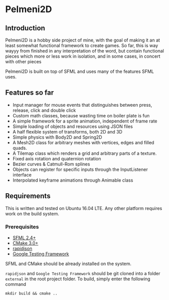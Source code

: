 # Pelmeni2D
## Introduction
Pelmeni2D is a hobby side project of mine, with the goal of making it an at least somewhat functional framework to create games. So far, this is way wayyy from finished in any interpretation of the word, but contain functional pieces which more or less work in isolation, and in some cases, in concert with other pieces

Pelmeni2D is built on top of SFML and uses many of the features SFML uses.
## Features so far
* Input manager for mouse events that distinguishes between press, release, click and double click
* Custom math classes, because wasting time on boiler plate is fun
* A simple framework for a sprite animation, independent of frame rate
* Simple loading of objects and resources using JSON files
* A half flexible system of transforms, both 2D and 3D
* Simple physics with Body2D and Spring2D
* A Mesh2D class for arbitrary meshes with vertices, edges and filled quads.
* A Tilemap class which renders a grid and arbitrary parts of a texture.
* Fixed axis rotation and quaternion rotation
* Bezier curves & Catmull-Rom splines
* Objects can register for specific inputs through the InputListener interface
* Interpolated keyframe animations through Animable class
## Requirements
This is written and tested on Ubuntu 16.04 LTE. Any other platform requires work on the build system.
### Prerequisites
* [SFML 2.4+](https://www.sfml-dev.org/)
* [CMake 3.0+](https://cmake.org/)
* [rapidjson](https://github.com/Tencent/rapidjson)
* [Google Testing Framework](https://github.com/google/googletest)

SFML and CMake should be already installed on the system.

`rapidjson` and `Google Testing Framework` should be git cloned into a folder `external` in the root project folder.
To build, simply enter the following command
```
mkdir build && cmake ..
```
